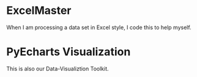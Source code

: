 # ExcelMaster
When I am processing a data set in Excel style, I code this to help myself.
# PyEcharts Visualization
This is also our Data-Visualiztion Toolkit.